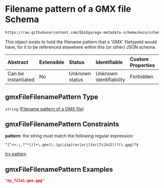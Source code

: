 # Filename pattern of a GMX file Schema

```txt
https://raw.githubusercontent.com/EbiEga/ega-metadata-schema/main/schemas/EGA.common-definitions.json#/$defs/gmxFileFilenamePattern
```

This object exists to hold the filename pattern that a 'GMX' filetypeId would have, for it to be referenced elsewhere within this (or other) JSON schema.

| Abstract            | Extensible | Status         | Identifiable            | Custom Properties | Additional Properties | Access Restrictions | Defined In                                                                                           |
| :------------------ | :--------- | :------------- | :---------------------- | :---------------- | :-------------------- | :------------------ | :--------------------------------------------------------------------------------------------------- |
| Can be instantiated | No         | Unknown status | Unknown identifiability | Forbidden         | Allowed               | none                | [EGA.common-definitions.json\*](../../../schemas/EGA.common-definitions.json "open original schema") |

## gmxFileFilenamePattern Type

`string` ([Filename pattern of a GMX file](ega-4-defs-filename-pattern-of-a-gmx-file.md))

## gmxFileFilenamePattern Constraints

**pattern**: the string must match the following regular expression:&#x20;

```regexp
^[^<>:;,?"*|/]+\.gmx(\.(gz|zip|rar|arj|tar|7z|bz2))?(\.gpg)?$
```

[try pattern](https://regexr.com/?expression=%5E%5B%5E%3C%3E%3A%3B%2C%3F%22*%7C%2F%5D%2B%5C.gmx\(%5C.\(gz%7Czip%7Crar%7Carj%7Ctar%7C7z%7Cbz2\)\)%3F\(%5C.gpg\)%3F%24 "try regular expression with regexr.com")

## gmxFileFilenamePattern Examples

```json
"my_file1.gmx.gpg"
```
